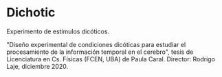 # Dichotic

Experimento de estímulos dicóticos.

"Diseño experimental de condiciones dicóticas para estudiar el procesamiento de la información temporal en el cerebro", tesis de Licenciatura en Cs. Físicas (FCEN, UBA) de Paula Caral. Director: Rodrigo Laje, diciembre 2020.

